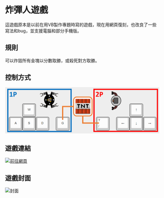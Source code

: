 # 炸彈人遊戲

這遊戲原本是以前在用VB製作專題時寫的遊戲，現在用網頁復刻，也改良了一些寫法和bug，並支援電腦和部分手機版。

## 規則

可以炸毀所有金塊以分數取勝，或殺死對方取勝。

## 控制方式

![控制方式](images/control.png)

## 遊戲連結

[![前往網頁](https://github.com/wuilliam104286/image_saves/raw/master/img/button/btn-web-black-ch.png "前往網頁")](https://micr0dust.github.io/SuperTNT_web_version/)

## 遊戲封面

![封面](https://truth.bahamut.com.tw/s01/202005/521a1b26781f0a4b9fec102729e1ed0a.JPG?w=1000)
